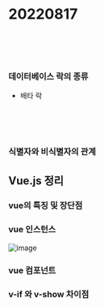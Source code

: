 # 20220817



<br><br><br>

### 데이터베이스 락의 종류

- 배타 락

<br><br><br>

### 식별자와 비식별자의 관계


## Vue.js 정리

### vue의 특징 및 장단점


### vue 인스턴스
![image](https://user-images.githubusercontent.com/74232355/185023929-15735a25-657c-426c-bb95-d94b39b6b269.png)



### vue 컴포넌트


### v-if 와 v-show 차이점
